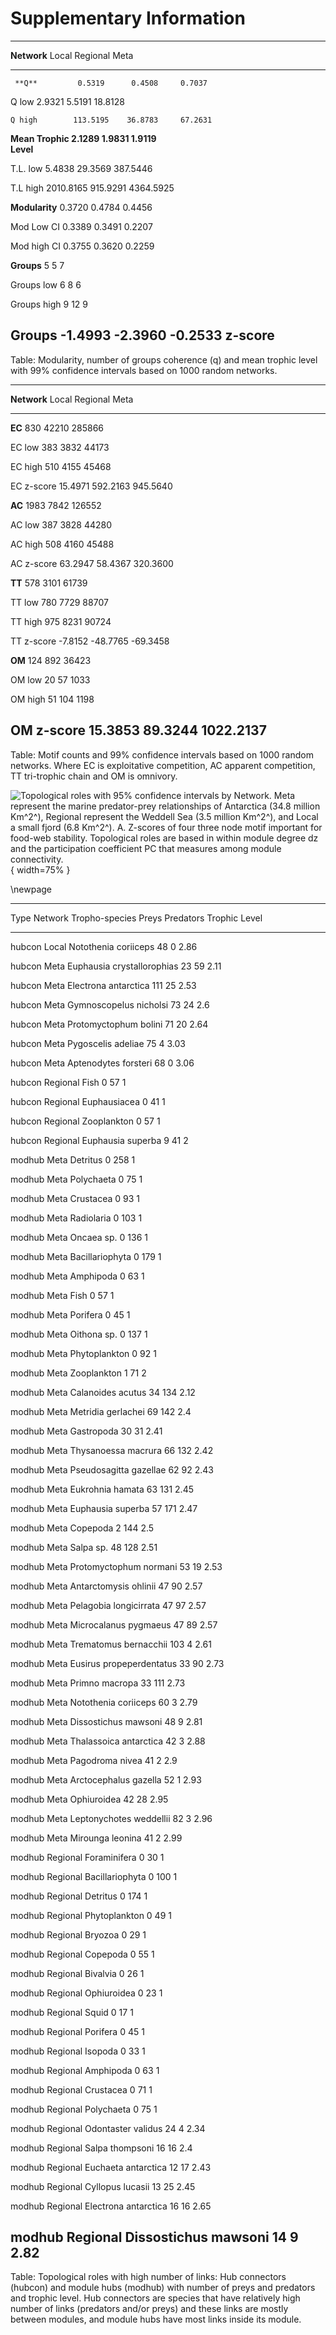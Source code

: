 # Supplementary Information

----------------------------------------------------
**Network**             Local   Regional        Meta
----------------- ----------- ---------- -----------
     **Q**         0.5319      0.4508     0.7037   

Q low              2.9321      5.5191     18.8128  

    Q high        113.5195    36.8783     67.2631  

**Mean Trophic      2.1289      1.9831     1.9119   
Level**

   T.L. low         5.4838     29.3569    387.5446  

   T.L  high       2010.8165   915.9291   4364.5925 


 **Modularity**     0.3720      0.4784     0.4456   

 Mod Low CI         0.3389      0.3491     0.2207   

 Mod high CI        0.3755      0.3620     0.2259   

  **Groups**          5          5           7     

  Groups low          6          8           6     

 Groups high          9          12          9     

Groups             -1.4993     -2.3960    -0.2533
z-score
----------------------------------------------------
Table: Modularity, number of groups coherence (q) and mean trophic level with 99% confidence intervals based on 1000 random networks.



-----------------------------------------------
**Network**        Local   Regional        Meta
-------------- --------- ---------- -----------
**EC**              830      42210      285866   

EC low               383       3832      44173 

EC high              510       4155      45468 

EC z-score       15.4971   592.2163   945.5640 

**AC**             1983       7842      126552   

AC low              387       3828       44280     

AC high             508       4160       45488     

AC z-score       63.2947   58.4367    320.3600

**TT**              578       3101       61739   

TT low              780       7729       88707     

TT high             975       8231       90724     

TT z-score      -7.8152   -48.7765    -69.3458 

**OM**              124       892        36423   

OM low              20         57        1033    

OM high             51        104        1198 

OM z-score      15.3853   89.3244    1022.2137
-----------------------------------------------
Table: Motif counts and 99% confidence intervals based on 1000 random networks. Where EC is exploitative competition, AC apparent competition, TT tri-trophic chain and OM is omnivory.


![Topological roles with 95% confidence intervals by Network. *Meta* represent the marine predator-prey relationships of Antarctica (34.8 million Km^2^), *Regional* represent the Weddell Sea (3.5 million Km^2^), and *Local* a small fjord (6.8 Km^2^). A. Z-scores of four three node motif important for food-web stability. Topological roles are based in within module degree $dz$ and the participation coefficient $PC$ that measures among module connectivity.](Figures/TopoRolesCI_ByNetwork.png){ width=75% }

\newpage

----------------------------------------------------------------------------------
Type      Network         Tropho-species            Preys   Predators      Trophic 
                                                                             Level 
--------- ---------- ---------------------------- ------- ----------- ------------
 hubcon    Local        Notothenia coriiceps       48         0          2.86    

 hubcon     Meta     Euphausia crystallorophias    23        59          2.11    

 hubcon     Meta        Electrona antarctica       111       25          2.53    

 hubcon     Meta       Gymnoscopelus nicholsi      73        24          2.6     

 hubcon     Meta       Protomyctophum bolini       71        20          2.64    

 hubcon     Meta         Pygoscelis adeliae        75         4          3.03    

 hubcon     Meta        Aptenodytes forsteri       68         0          3.06    

 hubcon   Regional              Fish                0        57           1      

 hubcon   Regional          Euphausiacea            0        41           1      

 hubcon   Regional          Zooplankton             0        57           1      

 hubcon   Regional       Euphausia superba          9        41           2      

 modhub     Meta              Detritus              0        258          1      

 modhub     Meta             Polychaeta             0        75           1      

 modhub     Meta             Crustacea              0        93           1      

 modhub     Meta             Radiolaria             0        103          1      

 modhub     Meta             Oncaea sp.             0        136          1      

 modhub     Meta          Bacillariophyta           0        179          1      

 modhub     Meta             Amphipoda              0        63           1      

 modhub     Meta                Fish                0        57           1      

 modhub     Meta              Porifera              0        45           1      

 modhub     Meta            Oithona sp.             0        137          1      

 modhub     Meta           Phytoplankton            0        92           1      

 modhub     Meta            Zooplankton             1        71           2      

 modhub     Meta         Calanoides acutus         34        134         2.12    

 modhub     Meta         Metridia gerlachei        69        142         2.4     

 modhub     Meta             Gastropoda            30        31          2.41    

 modhub     Meta        Thysanoessa macrura        66        132         2.42    

 modhub     Meta       Pseudosagitta gazellae      62        92          2.43    

 modhub     Meta          Eukrohnia hamata         63        131         2.45    

 modhub     Meta         Euphausia superba         57        171         2.47    

 modhub     Meta              Copepoda              2        144         2.5     

 modhub     Meta             Salpa sp.             48        128         2.51    

 modhub     Meta       Protomyctophum normani      53        19          2.53    

 modhub     Meta       Antarctomysis ohlinii       47        90          2.57    

 modhub     Meta       Pelagobia longicirrata      47        97          2.57    

 modhub     Meta       Microcalanus pygmaeus       47        89          2.57    

 modhub     Meta       Trematomus bernacchii       103        4          2.61    

 modhub     Meta      Eusirus propeperdentatus     33        90          2.73    

 modhub     Meta           Primno macropa          33        111         2.73    

 modhub     Meta        Notothenia coriiceps       60         3          2.79    

 modhub     Meta        Dissostichus mawsoni       48         9          2.81    

 modhub     Meta       Thalassoica antarctica      42         3          2.88    

 modhub     Meta          Pagodroma nivea          41         2          2.9     

 modhub     Meta       Arctocephalus gazella       52         1          2.93    

 modhub     Meta            Ophiuroidea            42        28          2.95    

 modhub     Meta      Leptonychotes weddellii      82         3          2.96    

 modhub     Meta          Mirounga leonina         41         2          2.99    

 modhub   Regional          Foraminifera            0        30           1      

 modhub   Regional        Bacillariophyta           0        100          1      

 modhub   Regional            Detritus              0        174          1      

 modhub   Regional         Phytoplankton            0        49           1      

 modhub   Regional            Bryozoa               0        29           1      

 modhub   Regional            Copepoda              0        55           1      

 modhub   Regional            Bivalvia              0        26           1      

 modhub   Regional          Ophiuroidea             0        23           1      

 modhub   Regional             Squid                0        17           1      

 modhub   Regional            Porifera              0        45           1      

 modhub   Regional            Isopoda               0        33           1      

 modhub   Regional           Amphipoda              0        63           1      

 modhub   Regional           Crustacea              0        71           1      

 modhub   Regional           Polychaeta             0        75           1      

 modhub   Regional       Odontaster validus        24         4          2.34    

 modhub   Regional        Salpa thompsoni          16        16          2.4     

 modhub   Regional      Euchaeta antarctica        12        17          2.43    

 modhub   Regional        Cyllopus lucasii         13        25          2.45    

 modhub   Regional      Electrona antarctica       16        16          2.65    

 modhub   Regional      Dissostichus mawsoni       14         9          2.82    
----------------------------------------------------------------------------------
Table: Topological roles with high number of links: Hub connectors (hubcon) and module hubs (modhub) with number of preys and predators and trophic level. Hub connectors are species that have relatively high number of links (predators and/or preys) and these links are mostly between modules, and module hubs have most links inside its module. 
